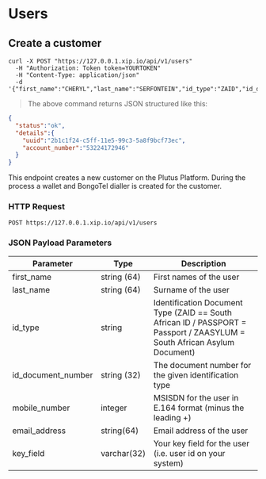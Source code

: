# Users

## Create a customer

```shell
curl -X POST "https://127.0.0.1.xip.io/api/v1/users"
  -H "Authorization: Token token=YOURTOKEN"
  -H "Content-Type: application/json"
  -d '{"first_name":"CHERYL","last_name":"SERFONTEIN","id_type":"ZAID","id_document_number":"7001010101081","email_address":"cheryl@imogo.co.za","mobile_number":"08012345679"}'
```

> The above command returns JSON structured like this:

```json
{
  "status":"ok",
  "details":{
    "uuid":"2b1c1f24-c5ff-11e5-99c3-5a8f9bcf73ec",
    "account_number":"53224172946"
  }
}
```
This endpoint creates a new customer on the Plutus Platform.  During the process a wallet and BongoTel dialler is created for the customer.

### HTTP Request

`POST https://127.0.0.1.xip.io/api/v1/users`


### JSON Payload Parameters

Parameter | Type | Description
--------- | ---- | -----------
first_name | string (64) | First names of the user
last_name | string (64) | Surname of the user
id_type | string | Identification Document Type (ZAID == South African ID / PASSPORT = Passport / ZAASYLUM = South African Asylum Document)
id_document_number | string (32) | The document number for the given identification type
mobile_number | integer | MSISDN for the user in E.164 format (minus the leading +)
email_address | string(64) | Email address of the user
key_field | varchar(32) | Your key field for the user (i.e. user id on your system)
